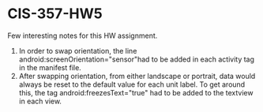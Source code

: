 # CIS-357-HW5
Few interesting notes for this HW assignment.
1. In order to swap orientation, the line android:screenOrientation="sensor"had to be added in each activity tag in the manifest file.
2. After swapping orientation, from either landscape or portrait, data would always be reset to the default value for each unit label. To get around this, the tag android:freezesText="true" had to be added to the textview in each view.
